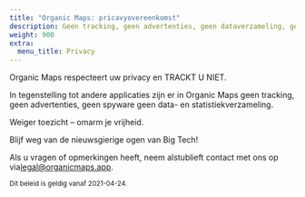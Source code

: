 ```yaml
---
title: "Organic Maps: pricavyovereenkomst"
description: Geen tracking, geen advertenties, geen dataverzameling, geen statistiekenverzameling, geen spyware
weight: 900
extra:
  menu_title: Privacy
---
```


Organic Maps respecteert uw privacy en TRACKT U NIET.

In tegenstelling tot andere applicaties zijn er in Organic Maps geen
tracking, geen advertenties, geen spyware geen data- en
statistiekverzameling.

Weiger toezicht – omarm je vrijheid.

Blijf weg van de nieuwsgierige ogen van Big Tech!

Als u vragen of opmerkingen heeft, neem alstublieft contact met ons op
via[legal@organicmaps.app](mailto:legal@organicmaps.app).

<sub>Dit beleid is geldig vanaf 2021-04-24.</sub>
